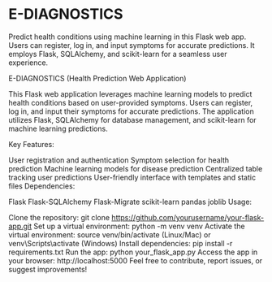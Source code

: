 # E-DIAGNOSTICS
Predict health conditions using machine learning in this Flask web app. Users can register, log in, and input symptoms for accurate predictions. It employs Flask, SQLAlchemy, and scikit-learn for a seamless user experience.

E-DIAGNOSTICS (Health Prediction Web Application)

This Flask web application leverages machine learning models to predict health conditions based on user-provided symptoms. Users can register, log in, and input their symptoms for accurate predictions. The application utilizes Flask, SQLAlchemy for database management, and scikit-learn for machine learning predictions.

Key Features:

User registration and authentication
Symptom selection for health prediction
Machine learning models for disease prediction
Centralized table tracking user predictions
User-friendly interface with templates and static files
Dependencies:

Flask
Flask-SQLAlchemy
Flask-Migrate
scikit-learn
pandas
joblib
Usage:

Clone the repository: git clone https://github.com/yourusername/your-flask-app.git
Set up a virtual environment: python -m venv venv
Activate the virtual environment: source venv/bin/activate (Linux/Mac) or venv\Scripts\activate (Windows)
Install dependencies: pip install -r requirements.txt
Run the app: python your_flask_app.py
Access the app in your browser: http://localhost:5000
Feel free to contribute, report issues, or suggest improvements!
